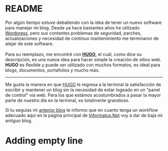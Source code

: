 # README

Por algún tiempo estuve debatiendo con la idea de tener un nuevo software para manejar mi blog. Desde ya hace bastantes años he utilizado <a href="https://wordpress.org/">Wordpress</a>, pero sus contantes problemas de seguridad, parches, actualizaciones y necesidad de continuo mantenimiento me terminaron de alejar de este software. <br> <br>
Para su reemplazo, me encontré con **<a href=" https://gohugo.io/">HUGO</a>**, el cuál, como dice su descripción, es una nueva idea para hacer simple la creación de sitios web. **HUGO** es flexible y puede ser utilizado con muchos formatos, es ideal para blogs, documentos, portafolios y mucho más.

---
Me gusta la manera en que [HUGO](https://gohugo.io/) le regresa a la terminal la satisfacción de escribir y mantener un blog sin la necesidad de estar logeado en un "panel de control"  via web. Para los que estámos acostumbrados a pasar la mayor parte de nuestro día en la terminal, es totalmente grandioso.

Si tu seguías mi [anterior blog](http://kwame.informatux.net/) te informo que en cuanto tenga un workflow adecuado aquí en la página principal de [Informatux.Net](http://informatux.net) voy a dar de baja mi antiguo blog.

# Adding empty line


